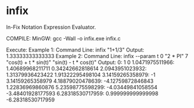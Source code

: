 infix
=====

In-Fix Notation Expression Evaluator.

COMPILE:
  MinGW:
    gcc -Wall -o infix.exe infix.c

Execute:
  Example 1:
    Command Line:
      infix "1+1/3"
    Output:
      1.33333333333333
  Example 2:
    Command Line:
      infix --param t 0 "2 * PI" 7 "cos(t) + t * sin(t)" "sin(t) - t * cos(t)"
    Output:
      0: 1 0
      1.0471975511966: 1.40689968211711 0.34242662818614
      2.0943951023932: 1.31379936423422 1.91322295498104
      3.14159265358979: -1 3.14159265358979
      4.18879020478639: -4.12759872846843 1.22836969860876
      5.23598775598299: -4.03449841058554 -3.48401928177593
      6.28318530717959: 0.999999999999998 -6.28318530717959
